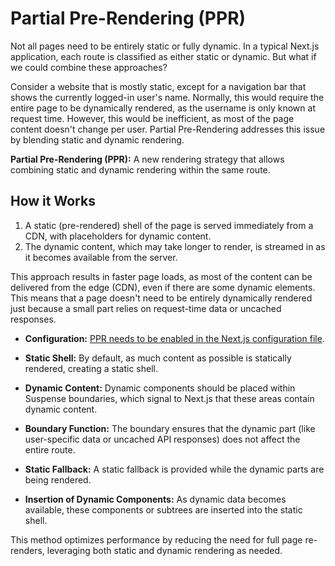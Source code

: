 # Partial Pre-Rendering (PPR)

Not all pages need to be entirely static or fully dynamic. In a typical Next.js application, each route is classified as either static or dynamic. But what if we could combine these approaches?

Consider a website that is mostly static, except for a navigation bar that shows the currently logged-in user's name. Normally, this would require the entire page to be dynamically rendered, as the username is only known at request time. However, this would be inefficient, as most of the page content doesn't change per user. Partial Pre-Rendering addresses this issue by blending static and dynamic rendering.

**Partial Pre-Rendering (PPR):** A new rendering strategy that allows combining static and dynamic rendering within the same route.

## How it Works

1. A static (pre-rendered) shell of the page is served immediately from a CDN, with placeholders for dynamic content.
2. The dynamic content, which may take longer to render, is streamed in as it becomes available from the server.

This approach results in faster page loads, as most of the content can be delivered from the edge (CDN), even if there are some dynamic elements. This means that a page doesn't need to be entirely dynamically rendered just because a small part relies on request-time data or uncached responses.

- **Configuration:** [PPR needs to be enabled in the Next.js configuration file](https://nextjs.org/learn/dashboard-app/partial-prerendering#implementing-partial-prerendering).

- **Static Shell:** By default, as much content as possible is statically rendered, creating a static shell.

- **Dynamic Content:** Dynamic components should be placed within Suspense boundaries, which signal to Next.js that these areas contain dynamic content.

- **Boundary Function:** The boundary ensures that the dynamic part (like user-specific data or uncached API responses) does not affect the entire route.

- **Static Fallback:** A static fallback is provided while the dynamic parts are being rendered.

- **Insertion of Dynamic Components:** As dynamic data becomes available, these components or subtrees are inserted into the static shell.

This method optimizes performance by reducing the need for full page re-renders, leveraging both static and dynamic rendering as needed.
